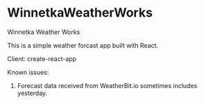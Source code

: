 # WinnetkaWeatherWorks
Winnetka Weather Works

This is a simple weather forcast app built with React. 

Client: create-react-app  

Known issues:
1. Forecast data received from WeatherBit.io sometimes includes yesterday. 

 